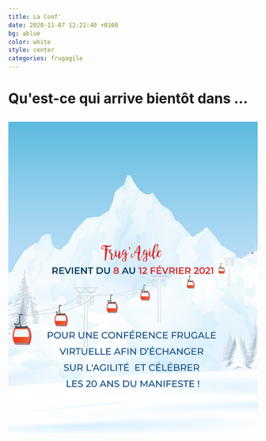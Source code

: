 ```yaml
---
title: La Conf'
date: 2020-11-07 12:21:40 +0100
bg: ablue
color: white
style: center
categories: frugagile
---
```


# Qu'est-ce qui arrive bientôt dans …

<!-- Display the countdown timer in an element -->
<h2 id="demo"></h2>

<script>
// Set the date we're counting down to
var countDownDate = new Date("Feb 8, 2021 09:00:00").getTime();

// Update the count down every 1 second
var x = setInterval(function() {

  // Get today's date and time
  var now = new Date().getTime();

  // Find the distance between now and the count down date
  var distance = countDownDate - now;

  // Time calculations for days, hours, minutes and seconds
  var days = Math.floor(distance / (1000 * 60 * 60 * 24));
  var hours = Math.floor((distance % (1000 * 60 * 60 * 24)) / (1000 * 60 * 60));
  var minutes = Math.floor((distance % (1000 * 60 * 60)) / (1000 * 60));
  var seconds = Math.floor((distance % (1000 * 60)) / 1000);

  // Display the result in the element with id="demo"
  document.getElementById("demo").innerHTML = days + " jours " + hours + " heures "
  + minutes + " mn " + seconds + " s ?";

  // If the count down is finished, write some text
  if (distance < 0) {
    clearInterval(x);
    document.getElementById("demo").innerHTML = "EXPIRED";
  }
}, 1000);
</script>

![Frug Agile](/img/FrugAgile_banner.jpg)
